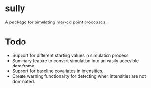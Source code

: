 # sully

A package for simulating marked point processes.

# Todo

- Support for different starting values in simulation process
- Summary feature to convert simulation into an easily accesible data.frame.
- Support for baseline covariates in intensities.
- Create warning functionality for detecting when intensities are not dominated.
